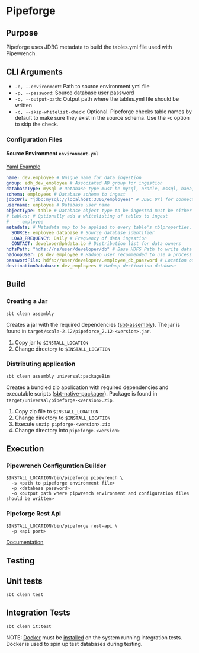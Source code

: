 # Pipeforge

## Purpose
Pipeforge uses JDBC metadata to build the tables.yml file used with Pipewrench.

## CLI Arguments
- `-e, --environment`: Path to source environment.yml file
- `-p, --password`: Source database user password
- `-o, --output-path`: Output path where the tables.yml file should be written
- `-c, --skip-whitelist-check`: Optional. Pipeforge checks table names by default to make sure they exist in the source schema. Use the -c option to skip the check.

### Configuration Files

#### Source Environment `environment.yml`
[Yaml Example](src/main/resources/environment.yml)
```yaml
name: dev.employee # Unique name for data ingestion
group: edh_dev_employee # Associated AD group for ingestion
databaseType: mysql # Database type must be mysql, oracle, mssql, hana, or teradata
schema: employees # Database schema to ingest
jdbcUrl: "jdbc:mysql://localhost:3306/employees" # JDBC Url for connecting to database
username: employee # Database user name
objectType: table # Database object type to be ingested must be either table or view
# tables: # Optionally add a whitelisting of tables to ingest
#   - employee
metadata: # Metadata map to be applied to every table's tblproperties. https://www.cloudera.com/documentation/enterprise/latest/topics/impala_create_table.html
  SOURCE: employee database # Source database identifier
  LOAD_FREQUENCY: Daily # Frequency of data ingestion
  CONTACT: developer@phdata.io # Distribution list for data owners
hdfsPath: "hdfs://ns/user/developer/db" # Base HDFS Path to write data to
hadoopUser: ps_dev_employee # Hadoop user recommended to use a process account
passwordFile: hdfs://user/developer/.employee_db_password # Location of sqoop's password file recommended HDFS location
destinationDatabase: dev_employees # Hadoop destination database
```

## Build

### Creating a Jar

```sbtshell
sbt clean assembly
```

Creates a jar with the required dependencies ([sbt-assembly](https://github.com/sbt/sbt-assembly)).  The jar is found in  `target/scala-2.12/pipeforce_2.12-<version>.jar`.

1. Copy jar to `$INSTALL_LOCATION`
2. Change directory to `$INSTALL_LOCATION`

### Distributing application

```sbtshell
sbt clean assembly universal:packageBin
```
Creates a bundled zip application with required dependencies and executable scripts ([sbt-native-packager](https://github.com/sbt/sbt-native-packager)).  Package is found in `target/universal/pipeforge-<version>.zip`.

1. Copy zip file to `$INSTALL_LCOATION`
2. Change directory to `$INSTALL_LOCATION`
3. Execute `unzip pipforge-<version>.zip`
4. Change directory into `pipeforge-<version>`

## Execution

### Pipewrench Configuration Builder
```
$INSTALL_LOCATION/bin/pipeforge pipewrench \
  -s <path to pipeforge environment file>
  -p <database password>
  -o <output path where pipwrench environment and configuration files should be written>
```

### Pipeforge Rest Api
```
$INSTALL_LOCATION/bin/pipeforge rest-api \
  -p <api port>
```
[Documentation](rest-api/README.md)

## Testing

## Unit tests

```sbtshell
sbt clean test
```

## Integration Tests

```sbtshell
sbt clean it:test
```

NOTE: [Docker](https://www.docker.com/) must be [installed](https://docs.docker.com/engine/installation/) on the system running integration tests.  Docker is used to spin up test databases during testing.

